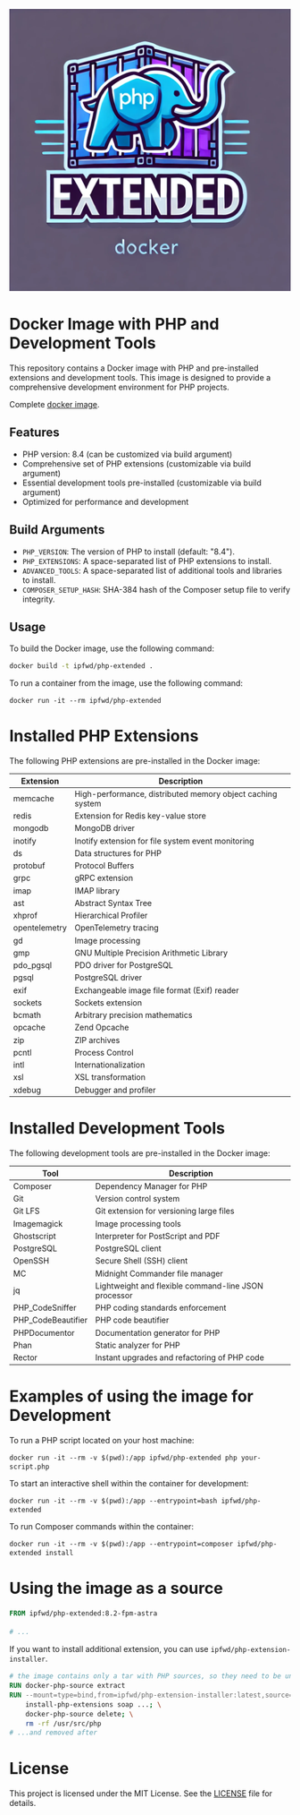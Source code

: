 ![](logo.webp)

# Docker Image with PHP and Development Tools

This repository contains a Docker image with PHP and pre-installed extensions and development tools. This image is designed to provide a comprehensive development environment for PHP projects.

Complete [docker image](https://hub.docker.com/r/ipfwd/php-extended).

## Features

- PHP version: 8.4 (can be customized via build argument)
- Comprehensive set of PHP extensions (customizable via build argument)
- Essential development tools pre-installed (customizable via build argument)
- Optimized for performance and development

## Build Arguments

- `PHP_VERSION`: The version of PHP to install (default: "8.4").
- `PHP_EXTENSIONS`: A space-separated list of PHP extensions to install.
- `ADVANCED_TOOLS`: A space-separated list of additional tools and libraries to install.
- `COMPOSER_SETUP_HASH`: SHA-384 hash of the Composer setup file to verify integrity.

## Usage

To build the Docker image, use the following command:

```sh
docker build -t ipfwd/php-extended .
```

To run a container from the image, use the following command:

```shell
docker run -it --rm ipfwd/php-extended
```

# Installed PHP Extensions

The following PHP extensions are pre-installed in the Docker image:

| Extension     | Description                                                |
|---------------|------------------------------------------------------------|
| memcache      | High-performance, distributed memory object caching system |
| redis         | Extension for Redis key-value store                        |
| mongodb       | MongoDB driver                                             |
| inotify       | Inotify extension for file system event monitoring         |
| ds            | Data structures for PHP                                    |
| protobuf      | Protocol Buffers                                           |
| grpc          | gRPC extension                                             |
| imap          | IMAP library                                               |
| ast           | Abstract Syntax Tree                                       |
| xhprof        | Hierarchical Profiler                                      |
| opentelemetry | OpenTelemetry tracing                                      |
| gd            | Image processing                                           |
| gmp           | GNU Multiple Precision Arithmetic Library                  |
| pdo_pgsql     | PDO driver for PostgreSQL                                  |
| pgsql         | PostgreSQL driver                                          |
| exif          | Exchangeable image file format (Exif) reader               |
| sockets       | Sockets extension                                          |
| bcmath        | Arbitrary precision mathematics                            |
| opcache       | Zend Opcache                                               |
| zip           | ZIP archives                                               |
| pcntl         | Process Control                                            |
| intl          | Internationalization                                       |
| xsl           | XSL transformation                                         |
| xdebug        | Debugger and profiler                                      |

# Installed Development Tools

The following development tools are pre-installed in the Docker image:

| Tool               | Description                                          |
|--------------------|------------------------------------------------------|
| Composer           | Dependency Manager for PHP                           |
| Git                | Version control system                               |
| Git LFS            | Git extension for versioning large files             |
| Imagemagick        | Image processing tools                               |
| Ghostscript        | Interpreter for PostScript and PDF                   |
| PostgreSQL         | PostgreSQL client                                    |
| OpenSSH            | Secure Shell (SSH) client                            |
| MC                 | Midnight Commander file manager                      |
| jq                 | Lightweight and flexible command-line JSON processor |
| PHP_CodeSniffer    | PHP coding standards enforcement                     |
| PHP_CodeBeautifier | PHP code beautifier                                  |
| PHPDocumentor      | Documentation generator for PHP                      |
| Phan               | Static analyzer for PHP                              |
| Rector             | Instant upgrades and refactoring of PHP code         |

# Examples of using the image for Development

To run a PHP script located on your host machine:

```shell
docker run -it --rm -v $(pwd):/app ipfwd/php-extended php your-script.php
```

To start an interactive shell within the container for development:

```shell
docker run -it --rm -v $(pwd):/app --entrypoint=bash ipfwd/php-extended
```

To run Composer commands within the container:

```shell
docker run -it --rm -v $(pwd):/app --entrypoint=composer ipfwd/php-extended install
```

# Using the image as a source

```Dockerfile
FROM ipfwd/php-extended:8.2-fpm-astra

# ...
```

If you want to install additional extension, you can use `ipfwd/php-extension-installer`.

```Dockerfile
# the image contains only a tar with PHP sources, so they need to be unpacked first
RUN docker-php-source extract
RUN --mount=type=bind,from=ipfwd/php-extension-installer:latest,source=/usr/bin/install-php-extensions,target=/usr/local/bin/install-php-extensions \
    install-php-extensions soap ...; \
    docker-php-source delete; \
    rm -rf /usr/src/php
# ...and removed after
```

# License

This project is licensed under the MIT License. See the [LICENSE](LICENSE) file for details.
